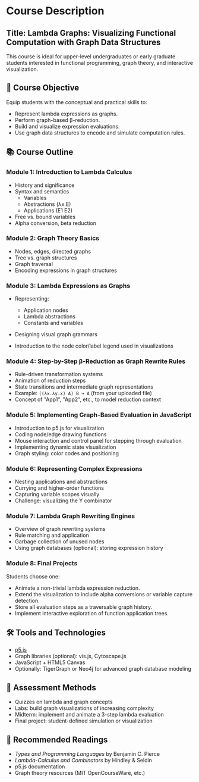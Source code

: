 # Course Description

## Title: Lambda Graphs: Visualizing Functional Computation with Graph Data Structures

This course is ideal for upper-level undergraduates or early graduate students interested in functional programming, graph theory, and interactive visualization.

## 🎯 Course Objective

Equip students with the conceptual and practical skills to:

* Represent lambda expressions as graphs.
* Perform graph-based β-reduction.
* Build and visualize expression evaluations.
* Use graph data structures to encode and simulate computation rules.


## 📚 Course Outline

### **Module 1: Introduction to Lambda Calculus**

* History and significance
* Syntax and semantics
  * Variables
  * Abstractions (λx.E)
  * Applications (E1 E2)
* Free vs. bound variables
* Alpha conversion, beta reduction

### **Module 2: Graph Theory Basics**

* Nodes, edges, directed graphs
* Tree vs. graph structures
* Graph traversal
* Encoding expressions in graph structures

### **Module 3: Lambda Expressions as Graphs**

* Representing:

  * Application nodes
  * Lambda abstractions
  * Constants and variables
* Designing visual graph grammars
* Introduction to the node color/label legend used in visualizations

### **Module 4: Step-by-Step β-Reduction as Graph Rewrite Rules**

* Rule-driven transformation systems
* Animation of reduction steps
* State transitions and intermediate graph representations
* Example: `((λx.λy.x) A) B → A` (from your uploaded file)
* Concept of "App1", "App2", etc., to model reduction context

### **Module 5: Implementing Graph-Based Evaluation in JavaScript**

* Introduction to p5.js for visualization
* Coding node/edge drawing functions
* Mouse interaction and control panel for stepping through evaluation
* Implementing dynamic state visualization
* Graph styling: color codes and positioning

### **Module 6: Representing Complex Expressions**

* Nesting applications and abstractions
* Currying and higher-order functions
* Capturing variable scopes visually
* Challenge: visualizing the Y combinator

### **Module 7: Lambda Graph Rewriting Engines**

* Overview of graph rewriting systems
* Rule matching and application
* Garbage collection of unused nodes
* Using graph databases (optional): storing expression history

### **Module 8: Final Projects**

Students choose one:

* Animate a non-trivial lambda expression reduction.
* Extend the visualization to include alpha conversions or variable capture detection.
* Store all evaluation steps as a traversable graph history.
* Implement interactive exploration of function application trees.

## 🛠️ Tools and Technologies

* [p5.js](https://p5js.org/)
* Graph libraries (optional): vis.js, Cytoscape.js
* JavaScript + HTML5 Canvas
* Optionally: TigerGraph or Neo4j for advanced graph database modeling

## 🧪 Assessment Methods

* Quizzes on lambda and graph concepts
* Labs: build graph visualizations of increasing complexity
* Midterm: implement and animate a 3-step lambda evaluation
* Final project: student-defined simulation or visualization

## 📘 Recommended Readings

* *Types and Programming Languages* by Benjamin C. Pierce
* *Lambda-Calculus and Combinators* by Hindley & Seldin
* p5.js documentation
* Graph theory resources (MIT OpenCourseWare, etc.)

